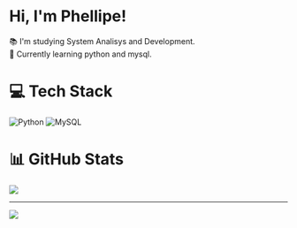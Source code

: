 # Hi, I'm Phellipe!
📚 I'm studying System Analisys and Development.<br>
🐍 Currently learning python and mysql.<br>


# 💻 Tech Stack
![Python](https://img.shields.io/badge/python-3670A0?style=for-the-badge&logo=python&logoColor=ffdd54)
![MySQL](https://img.shields.io/badge/mysql-%2300f.svg?style=for-the-badge&logo=mysql&logoColor=white)
# 📊 GitHub Stats
![](https://github-readme-stats.vercel.app/api?username=PhellipeLisboa&theme=dracula&hide_border=false&include_all_commits=true&count_private=false)<br/>



---
[![](https://visitcount.itsvg.in/api?id=PhellipeLisboa&icon=0&color=11)](https://visitcount.itsvg.in)

<!-- Proudly created with GPRM ( https://gprm.itsvg.in ) -->
